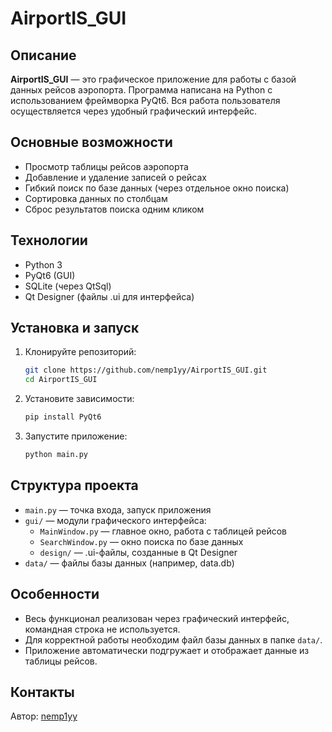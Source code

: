 # AirportIS_GUI

## Описание

**AirportIS_GUI** — это графическое приложение для работы с базой данных рейсов аэропорта. Программа написана на Python с использованием фреймворка PyQt6. Вся работа пользователя осуществляется через удобный графический интерфейс.

## Основные возможности

- Просмотр таблицы рейсов аэропорта
- Добавление и удаление записей о рейсах
- Гибкий поиск по базе данных (через отдельное окно поиска)
- Сортировка данных по столбцам
- Сброс результатов поиска одним кликом

## Технологии

- Python 3
- PyQt6 (GUI)
- SQLite (через QtSql)
- Qt Designer (файлы .ui для интерфейса)

## Установка и запуск

1. Клонируйте репозиторий:
    ```bash
    git clone https://github.com/nemp1yy/AirportIS_GUI.git
    cd AirportIS_GUI
    ```

2. Установите зависимости:
    ```bash
    pip install PyQt6
    ```

3. Запустите приложение:
    ```bash
    python main.py
    ```

## Структура проекта

- `main.py` — точка входа, запуск приложения
- `gui/` — модули графического интерфейса:
    - `MainWindow.py` — главное окно, работа с таблицей рейсов
    - `SearchWindow.py` — окно поиска по базе данных
    - `design/` — .ui-файлы, созданные в Qt Designer
- `data/` — файлы базы данных (например, data.db)

## Особенности

- Весь функционал реализован через графический интерфейс, командная строка не используется.
- Для корректной работы необходим файл базы данных в папке `data/`.
- Приложение автоматически подгружает и отображает данные из таблицы рейсов.

## Контакты

Автор: [nemp1yy](https://github.com/nemp1yy)
